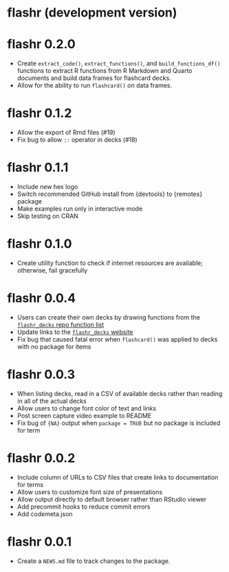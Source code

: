 # flashr (development version)

# flashr 0.2.0

* Create `extract_code()`, `extract_functions()`, and `build_functions_df()` functions to extract R functions from R Markdown and Quarto documents and build data frames for flashcard decks.
* Allow for the ability to run `flashcard()` on data frames.

# flashr 0.1.2

* Allow the export of Rmd files (#19)
* Fix bug to allow `::` operator in decks (#18)

# flashr 0.1.1

* Include new hex logo
* Switch recommended GitHub install from {devtools} to {remotes} package
* Make examples run only in interactive mode
* Skip testing on CRAN

# flashr 0.1.0

* Create utility function to check if internet resources are available; otherwise, fail gracefully

# flashr 0.0.4

* Users can create their own decks by drawing functions from the [`flashr_decks` repo function list](https://jeffreyrstevens.github.io/flashr_decks/functions.html)
* Update links to the [`flashr_decks` website](https://jeffreyrstevens.github.io/flashr_decks/)
* Fix bug that caused fatal error when `flashcard()` was applied to decks with no package for items

# flashr 0.0.3

* When listing decks, read in a CSV of available decks rather than reading in all of the actual decks
* Allow users to change font color of text and links
* Post screen capture video example to README
* Fix bug of `{NA}` output when `package = TRUE` but no package is included for term

# flashr 0.0.2

* Include column of URLs to CSV files that create links to documentation for terms
* Allow users to customize font size of presentations
* Allow output directly to default browser rather than RStudio viewer
* Add precommit hooks to reduce commit errors
* Add codemeta.json

# flashr 0.0.1

* Create a `NEWS.md` file to track changes to the package.
